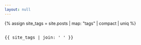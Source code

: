 ```yaml
---
layout: null
---
```


{% assign site_tags = site.posts | map: "tags" | compact | uniq  %}
<pre>

{{ site_tags | join: ' ' }}

</pre>

